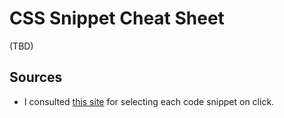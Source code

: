 # CSS Snippet Cheat Sheet

(TBD)

## Sources

* I consulted [this site](https://www.wisdomgeek.com/development/web-development/select-all-text-on-click-using-css/) for selecting each code snippet on click.